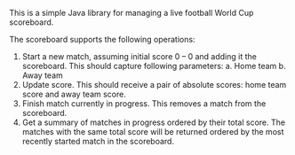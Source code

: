 This is a simple Java library for managing a live football World Cup scoreboard.

The scoreboard supports the following operations:
1. Start a new match, assuming initial score 0 – 0 and adding it the scoreboard.
   This should capture following parameters:
   a. Home team
   b. Away team
2. Update score. This should receive a pair of absolute scores: home team score and away
   team score.
3. Finish match currently in progress. This removes a match from the scoreboard.
4. Get a summary of matches in progress ordered by their total score. The matches with the
   same total score will be returned ordered by the most recently started match in the
   scoreboard. 